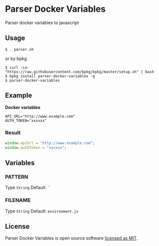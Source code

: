 # Parser Docker Variables

Parser docker variables to javascript

## Usage

```
$ . parser.sh
```

or by bpkg

```
$ curl -Lo- "https://raw.githubusercontent.com/bpkg/bpkg/master/setup.sh" | bash
$ bpkg install parser-docker-variables -g
$ parser-docker-variables
```

## Example

**Docker variables**

```
API_URL="http://www.example.com"
AUTH_TOKEN="xxxxxx"
```

### Result

```js
window.apiUrl = "http://www.example.com";
window.authToken = "xxxxxx";
```

## Variables

### PATTERN

Type `String` Default: ``

### FILENAME

Type `String` Default: `environment.js`

## License

Parser Docker Variables is open source software [licensed as MIT](https://github.com/andrelmlins/parser-docker-variables/blob/master/LICENSE).
